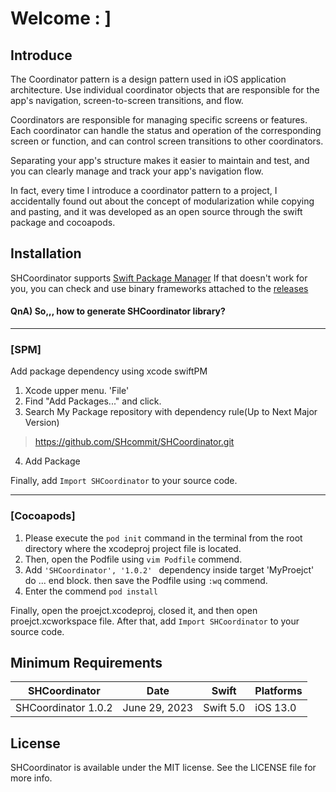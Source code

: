 # Welcome : ]

## Introduce

The Coordinator pattern is a design pattern used in iOS application architecture. Use individual coordinator objects that are responsible for the app's navigation, screen-to-screen transitions, and flow.

Coordinators are responsible for managing specific screens or features. Each coordinator can handle the status and operation of the corresponding screen or function, and can control screen transitions to other coordinators.

Separating your app's structure makes it easier to maintain and test, and you can clearly manage and track your app's navigation flow.

In fact, every time I introduce a coordinator pattern to a project, I accidentally found out about the concept of modularization while copying and pasting, and it was developed as an open source through the swift package and cocoapods.


## Installation
SHCoordinator supports [Swift Package Manager](https://www.swift.org/package-manager/) If that doesn't work for you, you can check and use binary frameworks attached to the [releases](https://github.com/SHcommit/SHCoordinator/releases/)

#### QnA) So,,, how to generate SHCoordinator library?
___

### [SPM]
 Add package dependency using xcode swiftPM
1. Xcode upper menu. 'File'
2. Find "Add Packages..." and click.
3. Search My Package repository with dependency rule(Up to Next Major Version)
> https://github.com/SHcommit/SHCoordinator.git
4. Add Package

Finally, add `Import SHCoordinator` to your source code.

___
### [Cocoapods]
1. Please execute the  `pod init` command in the terminal from the root directory where the xcodeproj project file is located.
2. Then, open the Podfile using `vim Podfile` commend.
3. Add `'SHCoordinator', '1.0.2' ` dependency inside target 'MyProejct' do ... end block. then save the Podfile using `:wq` commend.
4. Enter the commend `pod install` 

Finally, open the proejct.xcodeproj, closed it, and then open proejct.xcworkspace file.
After that, add `Import SHCoordinator` to your source code.

## Minimum Requirements
| SHCoordinator       | Date         | Swift        | Platforms                           |
|------------|--------------|-------------|-----------------------------------------------|
| SHCoordinator 1.0.2  | June 29, 2023  | Swift 5.0   | iOS 13.0 |

## License

SHCoordinator is available under the MIT license. See the LICENSE file for more info.

